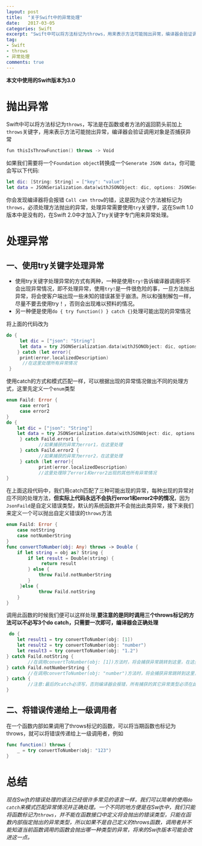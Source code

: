 ```yaml
---
layout: post
title:  "关于Swift中的异常处理"
date:   2017-03-05
categories: Swift
excerpt: "Swift中可以将方法标记为throws，用来表示方法可能抛出异常，编译器会验证调用对象是否捕获异常"
tag:
- Swift 
- throws
- 异常处理
comments: true
---
```


**本文中使用的Swift版本为3.0**

# 抛出异常
Swift中可以将方法标记为`throws`，写法是在函数或者方法的返回箭头前加上`throws`关键字，用来表示方法可能抛出异常，编译器会验证调用对象是否捕获异常
```swift    
fun thisIsThrowFunction() throws -> Void
```
如果我们需要将一个`Foundation object`转换成一个`Generate JSON data`，你可能会写以下代码:
```swift
let dic: [String: String] = ["key": "value"]
let data = JSONSerialization.data(withJSONObject: dic, options: JSONSerialization.WritingOptions.prettyPrinted)
```    
你会发现编译器将会报错 `Call can throw`的错，这是因为这个方法被标记为`throws`，必须处理方法抛出的异常，处理异常需要使用`try`关键字，这在Swift 1.0版本中是没有的，在Swift 2.0中才加入了try关键字专门用来异常处理。

# 处理异常

## 一、使用try关键字处理异常
*  使用try关键字处理异常的方式有两种，一种是使用`try!`告诉编译器调用将不会出现异常情况，即不处理异常，使用`try!`是一件很危险的事，一旦方法抛出异常，将会使客户端出现一些未知的错误甚至于崩溃。所以和强制解包一样，尽量不要去使用try！，否则会出现难以预料的情况。
*  另一种便是使用`do { try function() } catch {}`处理可能出现的异常情况

将上面的代码改为
```swift
do {
     let dic = ["json": "String"]
     let data = try JSONSerialization.data(withJSONObject: dic, options: JSONSerialization.WritingOptions.prettyPrinted)
    } catch (let error){
     print(error.localizedDescription)
      //在这里处理所有异常情况  
 }
```    
 使用catch的方式和模式匹配一样，可以根据出现的异常情况做出不同的处理方式，这里先定义一个`enum`类型
```swift 
enum Faild: Error {
     case error1
     case error2
}  
do {
    let dic = ["json": "String"]
    let data = try JSONSerialization.data(withJSONObject: dic, options: JSONSerialization.WritingOptions.prettyPrinted)
     } catch Faild.error1 {
            //如果捕获的异常为error1，在这里处理
     } catch Faild.error2 {
            //如果捕获的异常为error2，在这里处理
     } catch (let error){
            print(error.localizedDescription)
            //这里处理除了error1和error2出现的其他所有异常情况
}
```
在上面这段代码中，我们用catch匹配了三种可能出现的异常，每种出现的异常对应不同的处理方法，**但实际上代码永远不会执行error1和error2中的情况**，因为`JsonFaild`是自定义错误类型，默认的系统函数并不会抛出此类异常，接下来我们来定义一个可以抛出自定义错误的`throws`方法
```swift 
enum Faild: Error {
    case notString
    case notNumberString
}       
func convertToNumber(obj: Any) throws -> Double {
    if let string = obj as? String {
        if let result = Double(string) {
             return result
        } else {
            throw Faild.notNumberString
        }
     }else {
            throw Faild.notString
    }
}
```
 调用此函数的时候我们便可以这样处理,**要注意的是同时调用三个throws标记的方法可以不必写3个do catch，只需要一次即可，编译器会正确处理**
```swift 
 do {
    let result1 = try convertToNumber(obj: [1])
    let result2 = try convertToNumber(obj: "number")
    let result3 = try convertToNumber(obj: "1.2")
} catch Faild.notString {
        //在调用convertToNumber(obj: [1])方法时，将会捕获异常跳转到这里，在这里编写处理异常的函数
} catch Faild.notNumberString {
        //在调用convertToNumber(obj: "number")方法时，将会捕获异常跳转到这里，在这里编写处理异常的函数
} catch {
        //注意:最后的catch必须写，否则编译器会报错，所有捕获的其它异常类型必须在此处理
}
```              
    
## 二、将错误传递给上一级调用者
在一个函数内部如果调用了throws标记的函数，可以将当期函数也标记为throws，就可以将错误传递给上一级调用者，例如
```swift
func function() throws {
    _ = try convertToNumber(obj: "123")
}
```
# 总结

*现在Swift的错误处理的语法已经很许多常见的语言一样，我们可以简单的使用`do catch`来模式匹配异常情况并正确处理。一个不同的地方便是在Swift中，我们只能将函数标记为`throws`，并不能在函数接口中定义将会抛出的错误类型，只能在函数内部指定抛出的异常类型，所以如果不是自己定义的throws函数，调用者并不能知道当前函数调用的函数会抛出哪一种类型的异常，将来的Swift版本可能会改进这一点。*



